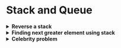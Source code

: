 # Stack and Queue

<details>
<summary><b> Reverse a stack </b>
</summary>
  
  ### Naive way
  Use two stacks, s1 and s2, initially all the elements are part of stack s1

  ```
  for i in size of s1:
    int x = top of s1;
    move n-1-i elements from s1 to s2
    push back x to s1
    move n-1-1 elements from s2 to s1 

  ```

  ```java
	public static void transfer(Stack<Integer> src, Stack<Integer> dest, int num) {
		for (int i=0; i<num; ++i) {
			dest.push(src.peek());
			src.pop();
		}
	}

	public static void reverseStack(Stack<Integer> s1) {
		Stack<Integer> s2 = new Stack<>();
		int n = s1.size();
		for (int i=0; i<n; ++i) {
			// in java top is obtained using peek()
			Integer x = s1.peek();
			s1.pop();
			transfer(s1,s2,n-1-i);
			s1.push(x);
			transfer(s2,s1,n-1-i);
		}
	}
                                     
```
                                     
### Using recursion
While using recusion we do same steps as above but this time call stack will be used as second stack.

```java
	public static void insertAtBottom(Stack<Integer> stk, Integer x) {
		if (stk.isEmpty()) {
			stk.push(x);
			return;
		}
		Integer data = stk.peek();
		stk.pop();
		insertAtBottom(stk, x);
		stk.push(data);
	}

	public static void reverseStack2(Stack<Integer> stk) {
		if (stk.isEmpty()) {
			return;
		}
		Integer x = stk.peek();
		stk.pop();
		reverseStack(stk);
		insertAtBottom(stk, x);
	}
```

</details>
<details>
<summary> <b>Finding next greater element using stack</b></summary>
	let's say we have an array of size n
	we need to find the next greater element for every element a[i]
	where 0 <= i < n
	
	- when no next greater element exist then assume -1 

```
We start traversing the array from end to start
	for every element:
		// this step will make sure that no element less than current element
		// is left in the stack,
		// say you have 2,1,3,5,7,5
		// after we get 7 stack has (5)
		// pop 5 as 5 cannot be nge for any element left to 7 
		// why? see the image below for better understanding 
		while stack top is less than or equal to element 
			pop the stack top
		next greater element is stack top or -1 in case stack is empty
		// most important step which I tend to forget
		push the current element to stack 
```
	
![test](https://gblobscdn.gitbook.com/assets%2F-M1hB-LnPpOmZGsmxY7T%2F-M1hBADdxsYKAvjevalu%2F-M1hBB0V6J6oCdssH5iq%2F1.png?alt=media)
Image source - https://labuladong.gitbook.io/algo-en/ii.-data-structure/monotonicstack
	
```java
public static int[] nextGreaterElement(int[] arr) {
	//let's make a stack first
	Stack<Integer> stk = new Stack<>();
	int n = arr.length;
	int[] nge = new int[n];
	// traverse the array from end -> start
	for (int i=n-1; i>=0; --i) {
		while (!stk.isEmpty() && stk.peek()<= arr[i]) {
			stk.pop();
		}
		nge[i] = stk.isEmpty() ? -1 : stk.peek();
		stk.push(arr[i]);
	}
	return nge;
} 
					       
```

- If circular array is provided then what changes??
</details>

<details>
<summary><b> Celebrity problem </b>
</summary>
	Suppose you are at a party with n people (labeled from 0 to n - 1) and among them, there may exist one celebrity. The definition of a celebrity is that all the other n - 1 people know him/her but he/she does not know any of them.

Read problem statement here -> https://www.lintcode.com/problem/645/

```
let's say n = 5
we have 0,1,2,3,4
we are provided a function knows(a,b) that tells us weather a knows b (order matters) 

If I say, 2 is our celebrity then everyone knows 2, but 2 doesn't know anyone

    0 	1   2 	3   4 
0 | - |   | y |   | y
1 | y | - | y |   |
2 |   |   | - |   | 
3 |   |   | y | - | y
4 | y |   | y |   | -

	    ^ note that 3 is known by everyone
also note a person may/may not know himself depending on problem statement but it will never matter
```

## Naive way 

check for every person 0 to n-1 and find out know doesn't know anyone
This will be O(n<sup>2</sup>)

## Better way

Since we have to optimize number of calls to knows we can use a stack here

```
let's push every element to the stack from 0 to n-1, in the same order
	while stack is not empty
		pop two elements 
			if e1 knows e2 // this means e2 can be celebrity but e1 cannot
				push back e2
			else // e2 is not known so pop e2
				push back e1

	in the end we are left with only single element who is possible answer
	since we did not compared celebrity person with everyone
		-> we will validate if p is celebrity else return -1

```

```java

	public int findCelebrity(int n) {
	        Stack<Integer> stk = new Stack<>();
	        for (int i=0; i<n; ++i) {
	            stk.push(i);
	        }
	        while (stk.size() > 1) {
	            int p1 = stk.pop();
	            int p2 = stk.pop();
	            // p1 knows p2
	            if (knows(p1, p2)) {
	                //p1 can never be celebrity
	                stk.push(p2);
	            } else {
	                // p1 does not know p2, can be celebrity
	                // p2 is not celebrity
	                stk.push(p1);
	            }
	        }
	        int celeb = stk.pop();
	        for (int i = 0; i<n; ++i) {
	            if(i != celeb && !knows(i,celeb)) {
	                // no celebrity exist
	                return -1;
	            }
	        }
	        return celeb;
	    }

```
</details>
